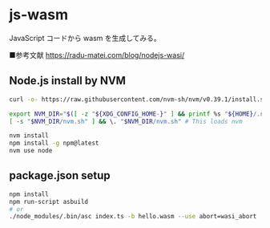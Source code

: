 # js-wasm

JavaScript コードから wasm を生成してみる。

■参考文献
https://radu-matei.com/blog/nodejs-wasi/

## Node.js install by NVM

```bash
curl -o- https://raw.githubusercontent.com/nvm-sh/nvm/v0.39.1/install.sh | bash

export NVM_DIR="$([ -z "${XDG_CONFIG_HOME-}" ] && printf %s "${HOME}/.nvm" || printf %s "${XDG_CONFIG_HOME}/nvm")"
[ -s "$NVM_DIR/nvm.sh" ] && \. "$NVM_DIR/nvm.sh" # This loads nvm

nvm install
npm install -g npm@latest
nvm use node
```

## package.json setup

```bash
npm install
npm run-script asbuild
# or
./node_modules/.bin/asc index.ts -b hello.wasm --use abort=wasi_abort
```
